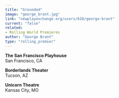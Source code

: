 ```yaml
---
title: "Grounded"
image: "george_brant.jpg"
link: "newplayexchange.org/users/610/george-brant"
current: "false"
related:
- Rolling World Premieres
author: "George Brant"
type: "rolling_premier"
---
```


**The San Francisco Playhouse**\
San Francisco, CA

**Borderlands Theater**\
Tucson, AZ

**Unicorn Theatre**\
Kansas City, MO
